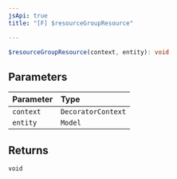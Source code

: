 ```yaml
---
jsApi: true
title: "[F] $resourceGroupResource"

---
```

```ts
$resourceGroupResource(context, entity): void
```

## Parameters

| Parameter | Type |
| :------ | :------ |
| `context` | `DecoratorContext` |
| `entity` | `Model` |

## Returns

`void`
